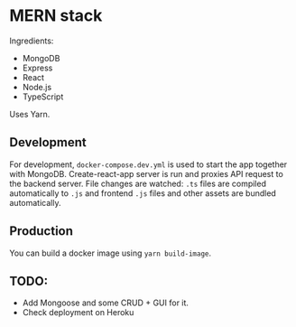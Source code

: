 # MERN stack

Ingredients:

* MongoDB
* Express
* React
* Node.js
* TypeScript

Uses Yarn.

## Development

For development, `docker-compose.dev.yml` is used to start the app together with MongoDB.
Create-react-app server is run and proxies API request to the backend server. File changes are watched: `.ts` files are compiled automatically to `.js` and frontend `.js` files and other assets are bundled automatically.

## Production

You can build a docker image using `yarn build-image`.

## TODO:

* Add Mongoose and some CRUD + GUI for it.
* Check deployment on Heroku